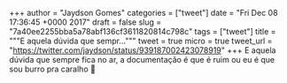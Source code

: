 
+++
author = "Jaydson Gomes"
categories = ["tweet"]
date = "Fri Dec 08 17:36:45 +0000 2017"
draft = false
slug = "7a40ee2255bba5a78abf136cf3611820814c798c"
tags = ["tweet"]
title = """E aquela dúvida que sempr..."""
tweet = true
micro = true
tweet_url = "https://twitter.com/jaydson/status/939187002423078919"
+++
E aquela dúvida que sempre fica no ar, a documentação é que é ruim ou eu é que sou burro pra caralho 🤔
